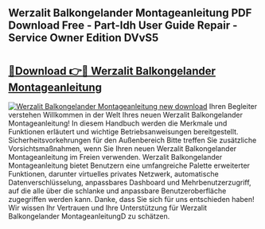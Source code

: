 ## Werzalit Balkongelander Montageanleitung PDF Download Free - Part-Idh User Guide Repair - Service Owner Edition DVvS5

# <h2><a href="http://df8nha.blite.top/?on=Werzalit+Balkongelander+Montageanleitung">🔗Download 👉🔴 Werzalit Balkongelander Montageanleitung</a></h2>

[![Werzalit Balkongelander Montageanleitung new download](https://i.imgur.com/lujVjoI.png)](http://df8nha.blite.top/?on=Werzalit+Balkongelander+Montageanleitung)
Ihren Begleiter verstehen Willkommen in der Welt Ihres neuen Werzalit Balkongelander Montageanleitung! In diesem Handbuch werden die Merkmale und Funktionen erläutert und wichtige Betriebsanweisungen bereitgestellt. Sicherheitsvorkehrungen für den Außenbereich Bitte treffen Sie zusätzliche Vorsichtsmaßnahmen, wenn Sie Ihren neuen Werzalit Balkongelander Montageanleitung im Freien verwenden. Werzalit Balkongelander Montageanleitung bietet Benutzern eine umfangreiche Palette erweiterter Funktionen, darunter virtuelles privates Netzwerk, automatische Datenverschlüsselung, anpassbares Dashboard und Mehrbenutzerzugriff, auf die alle über die schlanke und anpassbare Benutzeroberfläche zugegriffen werden kann. Danke, dass Sie sich für uns entschieden haben! Wir wissen Ihr Vertrauen und Ihre Unterstützung für Werzalit Balkongelander MontageanleitungD zu schätzen.
